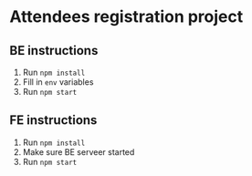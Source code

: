 # Attendees registration project

## BE instructions
1) Run `npm install`
2) Fill in `env` variables
3) Run `npm start`

## FE instructions
1) Run `npm install`
2) Make sure BE serveer started
3) Run `npm start`